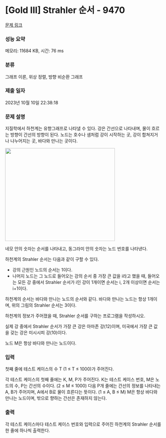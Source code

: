 # [Gold III] Strahler 순서 - 9470 

[문제 링크](https://www.acmicpc.net/problem/9470) 

### 성능 요약

메모리: 11684 KB, 시간: 76 ms

### 분류

그래프 이론, 위상 정렬, 방향 비순환 그래프

### 제출 일자

2023년 10월 10일 22:38:18

### 문제 설명

<p>지질학에서 하천계는 유향그래프로 나타낼 수 있다. 강은 간선으로 나타내며, 물이 흐르는 방향이 간선의 방향이 된다. 노드는 호수나 샘처럼 강이 시작하는 곳, 강이 합쳐지거나 나누어지는 곳, 바다와 만나는 곳이다.</p>

<p><img alt="" src="https://www.acmicpc.net/upload/images/strahler.png" style="height:299px; width:354px"></p>

<p>네모 안의 숫자는 순서를 나타내고, 동그라미 안의 숫자는 노드 번호를 나타낸다.</p>

<p>하천계의 Strahler 순서는 다음과 같이 구할 수 있다.</p>

<ul>
	<li>강의 근원인 노드의 순서는 1이다.</li>
	<li>나머지 노드는 그 노드로 들어오는 강의 순서 중 가장 큰 값을 i라고 했을 때, 들어오는 모든 강 중에서 Strahler 순서가 i인 강이 1개이면 순서는 i, 2개 이상이면 순서는 i+1이다.</li>
</ul>

<p>하천계의 순서는 바다와 만나는 노드의 순서와 같다. 바다와 만나는 노드는 항상 1개이며, 위의 그림의 Strahler 순서는 3이다.</p>

<p>하천계의 정보가 주어졌을 때, Strahler 순서를 구하는 프로그램을 작성하시오.</p>

<p>실제 강 중에서 Strahler 순서가 가장 큰 강은 아마존 강(12)이며, 미국에서 가장 큰 값을 갖는 강은 미시시피 강(10)이다.</p>

<p>노드 M은 항상 바다와 만나는 노드이다.</p>

### 입력 

 <p>첫째 줄에 테스트 케이스의 수 T (1 ≤ T ≤ 1000)가 주어진다.</p>

<p>각 테스트 케이스의 첫째 줄에는 K, M, P가 주어진다. K는 테스트 케이스 번호, M은 노드의 수, P는 간선의 수이다. (2 ≤ M ≤ 1000) 다음 P개 줄에는 간선의 정보를 나타내는 A, B가 주어지며, A에서 B로 물이 흐른다는 뜻이다. (1 ≤ A, B ≤ M) M은 항상 바다와 만나는 노드이며, 밖으로 향하는 간선은 존재하지 않는다.</p>

### 출력 

 <p>각 테스트 케이스마다 테스트 케이스 번호와 입력으로 주어진 하천계의 Strahler 순서를 한 줄에 하나씩 출력한다.</p>

